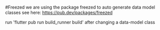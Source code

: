 #Freezed
we are using the package freezed to auto generate data model classes
see here: https://pub.dev/packages/freezed

run 'flutter pub run build_runner build' after changing a data-model class